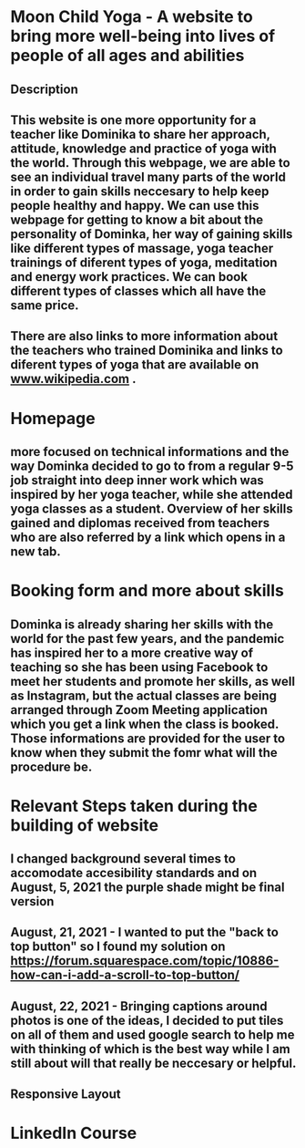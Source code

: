 # Moon Child Yoga - A website to bring more well-being into lives of people of all ages and abilities #

## Description

## This website is one more opportunity for a teacher like Dominika to share her approach, attitude, knowledge and practice of yoga with the world. Through this webpage, we are able to see an individual travel many parts of the world in order to gain skills neccesary to help keep people healthy and happy. We can use this webpage for getting to know a bit about the personality of Dominka, her way of gaining skills like different types of massage, yoga teacher trainings of diferent types of yoga, meditation and energy work practices. We can book different types of classes which all have the same price.
## There are also links to more information about the teachers who trained Dominika and links to diferent types of yoga that are available on www.wikipedia.com .

# Homepage

## more focused on technical informations and the way Dominka decided to go to from a regular 9-5 job straight into deep inner work which was inspired by her yoga teacher, while she attended yoga classes as a student. Overview of her skills gained and diplomas received from teachers who are also referred by a link which opens in a new tab.

# Booking form and more about skills

## Dominka is already sharing her skills with the world for the past few years, and the pandemic has inspired her to a more creative way of teaching so she has been using Facebook to meet her students and promote her skills, as well as Instagram, but the actual classes are being arranged through Zoom Meeting application which you get a link when the class is booked. Those informations are provided for the user to know when they submit the fomr what will the procedure be.


# Relevant Steps taken during the building of website

## I changed background several times to accomodate accesibility standards and on August, 5, 2021 the purple shade might be final version

## August, 21, 2021 - I wanted to put the "back to top button" so I found my solution on https://forum.squarespace.com/topic/10886-how-can-i-add-a-scroll-to-top-button/ 


## August, 22, 2021 - Bringing captions around photos is one of the ideas, I decided to put tiles on all of them and used google search to help me with thinking of which is the best way while I am still about will that really be neccesary or helpful.

## Responsive Layout
# LinkedIn Course
